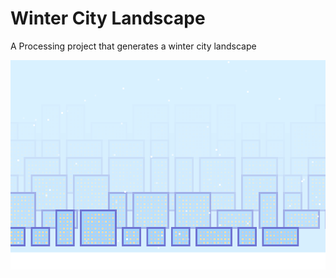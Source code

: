 # Winter City Landscape
A Processing project that generates a winter city landscape

![app screenshot](Screenshots/screenshot.png)

